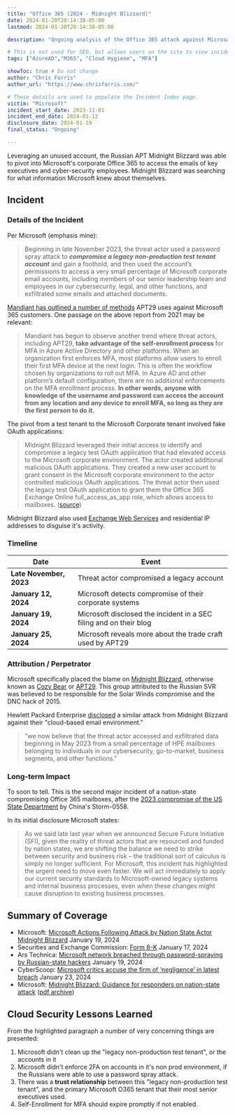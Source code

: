 ```yaml
---
title: "Office 365 (2024 - Midnight Blizzard)"
date: 2024-01-20T20:14:38-05:00
lastmod: 2024-01-20T20:14:38-05:00

description: "Ongoing analysis of the Office 365 attack against Microsoft by Midnight Blizzard"

# This is not used for SEO, but allows users on the site to view incidents by keyword
tags: ["AzureAD","M365", "Cloud Hygiene", "MFA"]

showToc: true # Do not change
author: "Chris Farris"
author_url: "https://www.chrisfarris.com/"

# These details are used to populate the Incident Index page.
victim: "Microsoft"
incident_start_date: 2023-11-01
incident_end_date: 2024-01-12
disclosure_date: 2024-01-19
final_status: "Ongoing"

---
```


Leveraging an unused account, the Russian APT Midnight Blizzard was able to pivot into Microsoft's corporate Office 365 to access the emails of key executives and cyber-security employees. Midnight Blizzard was searching for what information Microsoft knew about themselves.

<!--more--> <!-- This separates the synopsis from the main body -->

## Incident

### Details of the Incident

Per Microsoft (emphasis mine):
> Beginning in late November 2023, the threat actor used a password spray attack to ***compromise a legacy non-production test tenant account*** and gain a foothold, and then used the account’s permissions to access a very small percentage of Microsoft corporate email accounts, including members of our senior leadership team and employees in our cybersecurity, legal, and other functions, and exfiltrated some emails and attached documents.

[Mandiant has outlined a number of methods](https://www.mandiant.com/resources/blog/apt29-continues-targeting-microsoft) APT29 uses against Microsoft 365 customers. One passage on the above report from 2021 may be relevant:
> Mandiant has begun to observe another trend where threat actors, including APT29, **take advantage of the self-enrollment process** for MFA in Azure Active Directory and other platforms. When an organization first enforces MFA, most platforms allow users to enroll their first MFA device at the next login. This is often the workflow chosen by organizations to roll out MFA. In Azure AD and other platform’s default configuration, there are no additional enforcements on the MFA enrollment process. **In other words, anyone with knowledge of the username and password can access the account from any location and any device to enroll MFA, so long as they are the first person to do it.**

The pivot from a test tenant to the Microsoft Corporate tenant involved fake OAuth applications:
> Midnight Blizzard leveraged their initial access to identify and compromise a legacy test OAuth application that had elevated access to the Microsoft corporate environment. The actor created additional malicious OAuth applications. They created a new user account to grant consent in the Microsoft corporate environment to the actor controlled malicious OAuth applications. The threat actor then used the legacy test OAuth application to grant them the Office 365 Exchange Online full_access_as_app role, which allows access to mailboxes. ([source](https://www.microsoft.com/en-us/security/blog/2024/01/25/midnight-blizzard-guidance-for-responders-on-nation-state-attack/))

Midnight Blizzard also used [Exchange Web Services](https://learn.microsoft.com/en-us/exchange/client-developer/exchange-web-services/ews-applications-and-the-exchange-architecture) and residential IP addresses to disguise it's activity.



### Timeline
| Date | Event |
| ------ | ----- |
| **Late November, 2023** | Threat actor compromised a legacy account |
| **January 12, 2024** | Microsoft detects compromise of their corporate systems |
| **January 19, 2024** | Microsoft disclosed the incident in a SEC filing and on their blog |
| **January 25, 2024** | Microsoft reveals more about the trade craft used by APT29 |

### Attribution / Perpetrator

Microsoft specifically placed the blame on [Midnight Blizzard](https://www.microsoft.com/en-us/security/blog/tag/midnight-blizzard-nobelium/), otherwise known as [Cozy Bear](https://web.archive.org/web/20201215193550/https://www.crowdstrike.com/blog/who-is-cozy-bear/) or [APT29](https://attack.mitre.org/groups/G0016/). This group attributed to the Russian SVR was believed to be responsible for the Solar Winds compromise and the DNC hack of 2015.

Hewlett Packard Enterprise [disclosed](https://www.sec.gov/ix?doc=%2FArchives%2Fedgar%2Fdata%2F1645590%2F000164559024000009%2Fhpe-20240119.htm) a similar attack from Midnight Blizzard against their "cloud-based email environment."
> "we now believe that the threat actor accessed and exfiltrated data beginning in May 2023 from a small percentage of HPE mailboxes belonging to individuals in our cybersecurity, go-to-market, business segments, and other functions."

### Long-term Impact

To soon to tell. This is the second major incident of a nation-state compromising Office 365 mailboxes, after the [2023 compromise of the US State Department](incidents/o365-2023/) by China's Storm-0558.

In its initial disclosure Microsoft states:
> As we said late last year when we announced Secure Future Initiative (SFI), given the reality of threat actors that are resourced and funded by nation states, we are shifting the balance we need to strike between security and business risk – the traditional sort of calculus is simply no longer sufficient. For Microsoft, this incident has highlighted the urgent need to move even faster. We will act immediately to apply our current security standards to Microsoft-owned legacy systems and internal business processes, even when these changes might cause disruption to existing business processes.

## Summary of Coverage
* Microsoft: [Microsoft Actions Following Attack by Nation State Actor Midnight Blizzard](https://msrc.microsoft.com/blog/2024/01/microsoft-actions-following-attack-by-nation-state-actor-midnight-blizzard/) January 19, 2024
* Securities and Exchange Commission: [Form 8-K](https://www.sec.gov/ix?doc=/Archives/edgar/data/789019/000119312524011295/d708866d8k.htm) January 17, 2024
* Ars Technica: [Microsoft network breached through password-spraying by Russian-state hackers](https://arstechnica.com/security/2024/01/microsoft-network-breached-through-password-spraying-by-russian-state-hackers/) January 19, 2024
* CyberScoop: [Microsoft critics accuse the firm of ‘negligence’ in latest breach](https://cyberscoop.com/microsoft-critics-accuse-the-firm-of-negligence-in-latest-breach/) January 23, 2024
* Microsoft: [Midnight Blizzard: Guidance for responders on nation-state attack](https://www.microsoft.com/en-us/security/blog/2024/01/25/midnight-blizzard-guidance-for-responders-on-nation-state-attack/) ([pdf archive](Guidance_for_responders_on_nation-state_attack.pdf))


## Cloud Security Lessons Learned

From the highlighted paragraph a number of very concerning things are presented:
1. Microsoft didn't clean up the "legacy non-production test tenant", or the accounts in it
2. Microsoft didn't enforce 2FA on accounts in it's non prod environment, if the Russians were able to use a password spray attack.
3. There was a **trust relationship** between this "legacy non-production test tenant", and the primary Microsoft O365 tenant that their most senior executives used.
4. Self-Enrollment for MFA should expire promptly if not enabled.



